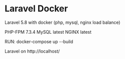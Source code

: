 # Laravel Docker
Laravel 5.8 with docker (php, mysql, nginx load balance)


PHP-FPM 7.3.4
MySQL latest
NGINX latest

RUN:
docker-compose up --build


Laravel on http://localhost/
